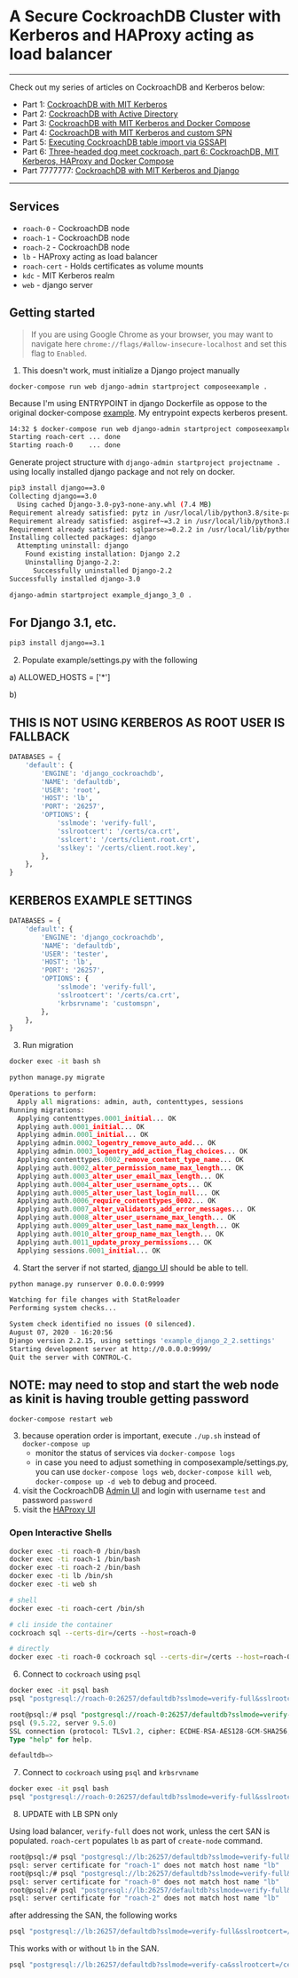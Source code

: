 # A Secure CockroachDB Cluster with Kerberos and HAProxy acting as load balancer
---

Check out my series of articles on CockroachDB and Kerberos below:

- Part 1: [CockroachDB with MIT Kerberos](https://blog.ervits.com/2020/05/three-headed-dog-meet-cockroach.html)
- Part 2: [CockroachDB with Active Directory](https://blog.ervits.com/2020/06/three-headed-dog-meet-cockroach-part-2.html)
- Part 3: [CockroachDB with MIT Kerberos and Docker Compose](https://blog.ervits.com/2020/07/three-headed-dog-meet-cockroach-part-3.html)
- Part 4: [CockroachDB with MIT Kerberos and custom SPN](https://blog.ervits.com/2020/07/three-headed-dog-meet-cockroach.html)
- Part 5: [Executing CockroachDB table import via GSSAPI](https://blog.ervits.com/2020/07/three-headed-dog-meet-cockroach-part-5.html)
- Part 6: [Three-headed dog meet cockroach, part 6: CockroachDB, MIT Kerberos, HAProxy and Docker Compose](https://blog.ervits.com/2020/08/three-headed-dog-meet-cockroach-part-6.html)
- Part 7777777: [CockroachDB with MIT Kerberos and Django](https://blog.ervits.com/2020/08/cockroachdb-with-django-and-mit-kerberos.html)
---

## Services
* `roach-0` - CockroachDB node
* `roach-1` - CockroachDB node
* `roach-2` - CockroachDB node
* `lb` - HAProxy acting as load balancer
* `roach-cert` - Holds certificates as volume mounts
* `kdc` - MIT Kerberos realm
* `web` - django server

## Getting started
>If you are using Google Chrome as your browser, you may want to navigate here `chrome://flags/#allow-insecure-localhost` and set this flag to `Enabled`.

1) This doesn't work, must initialize a Django project manually

`docker-compose run web django-admin startproject composeexample .`

Because I'm using ENTRYPOINT in django Dockerfile as oppose to the original docker-compose [example](https://docs.docker.com/compose/django/). My entrypoint expects kerberos present.

```bash
14:32 $ docker-compose run web django-admin startproject composeexample .
Starting roach-cert ... done
Starting roach-0    ... done
```

Generate project structure with `django-admin startproject projectname .` using locally installed django package and not rely on docker.

```bash
pip3 install django==3.0
Collecting django==3.0
  Using cached Django-3.0-py3-none-any.whl (7.4 MB)
Requirement already satisfied: pytz in /usr/local/lib/python3.8/site-packages (from django==3.0) (2020.1)
Requirement already satisfied: asgiref~=3.2 in /usr/local/lib/python3.8/site-packages (from django==3.0) (3.2.10)
Requirement already satisfied: sqlparse>=0.2.2 in /usr/local/lib/python3.8/site-packages (from django==3.0) (0.3.1)
Installing collected packages: django
  Attempting uninstall: django
    Found existing installation: Django 2.2
    Uninstalling Django-2.2:
      Successfully uninstalled Django-2.2
Successfully installed django-3.0
```

```bash
django-admin startproject example_django_3_0 .
```

## For Django 3.1, etc.

```bash
pip3 install django==3.1
```

2) Populate example/settings.py with the following

a) ALLOWED_HOSTS = ['*']

b)

## THIS IS NOT USING KERBEROS AS ROOT USER IS FALLBACK

```python
DATABASES = {
    'default': {
        'ENGINE': 'django_cockroachdb',
        'NAME': 'defaultdb',
        'USER': 'root',
        'HOST': 'lb',
        'PORT': '26257',
        'OPTIONS': {
            'sslmode': 'verify-full',
            'sslrootcert': '/certs/ca.crt',
            'sslcert': '/certs/client.root.crt',
            'sslkey': '/certs/client.root.key',
        },
    },
}
```

## KERBEROS EXAMPLE SETTINGS

```python
DATABASES = {
    'default': {
        'ENGINE': 'django_cockroachdb',
        'NAME': 'defaultdb',
        'USER': 'tester',
        'HOST': 'lb',
        'PORT': '26257',
        'OPTIONS': {
            'sslmode': 'verify-full',
            'sslrootcert': '/certs/ca.crt',
            'krbsrvname': 'customspn',
        },
    },
}
```

3. Run migration

```bash
docker exec -it bash sh
```

```python
python manage.py migrate
```

```python
Operations to perform:
  Apply all migrations: admin, auth, contenttypes, sessions
Running migrations:
  Applying contenttypes.0001_initial... OK
  Applying auth.0001_initial... OK
  Applying admin.0001_initial... OK
  Applying admin.0002_logentry_remove_auto_add... OK
  Applying admin.0003_logentry_add_action_flag_choices... OK
  Applying contenttypes.0002_remove_content_type_name... OK
  Applying auth.0002_alter_permission_name_max_length... OK
  Applying auth.0003_alter_user_email_max_length... OK
  Applying auth.0004_alter_user_username_opts... OK
  Applying auth.0005_alter_user_last_login_null... OK
  Applying auth.0006_require_contenttypes_0002... OK
  Applying auth.0007_alter_validators_add_error_messages... OK
  Applying auth.0008_alter_user_username_max_length... OK
  Applying auth.0009_alter_user_last_name_max_length... OK
  Applying auth.0010_alter_group_name_max_length... OK
  Applying auth.0011_update_proxy_permissions... OK
  Applying sessions.0001_initial... OK
```

4. Start the server if not started, [django UI](https://localhost:9999) should be able to tell.

```bash
python manage.py runserver 0.0.0.0:9999
```

```bash
Watching for file changes with StatReloader
Performing system checks...

System check identified no issues (0 silenced).
August 07, 2020 - 16:20:56
Django version 2.2.15, using settings 'example_django_2_2.settings'
Starting development server at http://0.0.0.0:9999/
Quit the server with CONTROL-C.
```


## NOTE: may need to stop and start the web node as kinit is having trouble getting password

`docker-compose restart web`

3) because operation order is important, execute `./up.sh` instead of `docker-compose up`
   - monitor the status of services via `docker-compose logs`
   - in case you need to adjust something in composexample/settings.py, you can
          use `docker-compose logs web`, `docker-compose kill web`, `docker-compose up -d web`
          to debug and proceed.
4) visit the CockroachDB [Admin UI](https://localhost:8080) and login with username `test` and password `password`
5) visit the [HAProxy UI](http://localhost:8081)

### Open Interactive Shells
```bash
docker exec -ti roach-0 /bin/bash
docker exec -ti roach-1 /bin/bash
docker exec -ti roach-2 /bin/bash
docker exec -ti lb /bin/sh
docker exec -ti web sh

# shell
docker exec -ti roach-cert /bin/sh

# cli inside the container
cockroach sql --certs-dir=/certs --host=roach-0

# directly
docker exec -ti roach-0 cockroach sql --certs-dir=/certs --host=roach-0
```

6) Connect to `cockroach` using `psql`

```bash
docker exec -it psql bash
psql "postgresql://roach-0:26257/defaultdb?sslmode=verify-full&sslrootcert=/certs/ca.crt" -U tester
```

```sql
root@psql:/# psql "postgresql://roach-0:26257/defaultdb?sslmode=verify-full&sslrootcert=/certs/ca.crt" -U tester
psql (9.5.22, server 9.5.0)
SSL connection (protocol: TLSv1.2, cipher: ECDHE-RSA-AES128-GCM-SHA256, bits: 128, compression: off)
Type "help" for help.

defaultdb=>
```

7) Connect to `cockroach` using `psql` and `krbsrvname`

```bash
docker exec -it psql bash
psql "postgresql://roach-0:26257/defaultdb?sslmode=verify-full&sslrootcert=/certs/ca.crt&krbsrvname=customspn" -U tester
```

8) UPDATE with LB SPN only

Using load balancer, `verify-full` does not work, unless the cert SAN is populated. `roach-cert` populates `lb` as part of `create-node` command.

```bash
root@psql:/# psql "postgresql://lb:26257/defaultdb?sslmode=verify-full&sslrootcert=/certs/ca.crt&sslkey=/certs/ca.key" -U tester
psql: server certificate for "roach-1" does not match host name "lb"
root@psql:/# psql "postgresql://lb:26257/defaultdb?sslmode=verify-full&sslrootcert=/certs/ca.crt&sslkey=/certs/ca.key" -U tester
psql: server certificate for "roach-0" does not match host name "lb"
root@psql:/# psql "postgresql://lb:26257/defaultdb?sslmode=verify-full&sslrootcert=/certs/ca.crt&sslkey=/certs/ca.key" -U tester
psql: server certificate for "roach-2" does not match host name "lb"
```

after addressing the SAN, the following works

```bash
psql "postgresql://lb:26257/defaultdb?sslmode=verify-full&sslrootcert=/certs/ca.crt&sslkey=/certs/ca.key" -U tester
```

This works with or without `lb` in the SAN.

```bash
psql "postgresql://lb:26257/defaultdb?sslmode=verify-ca&sslrootcert=/certs/ca.crt&sslkey=/certs/ca.key" -U tester
```
